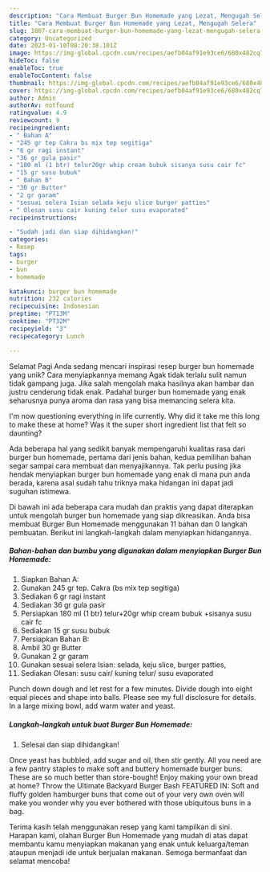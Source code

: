 ```yaml
---
description: "Cara Membuat Burger Bun Homemade yang Lezat, Mengugah Selera"
title: "Cara Membuat Burger Bun Homemade yang Lezat, Mengugah Selera"
slug: 1807-cara-membuat-burger-bun-homemade-yang-lezat-mengugah-selera
category: Uncategorized
date: 2023-01-10T08:20:38.101Z
image: https://img-global.cpcdn.com/recipes/aefb04af91e93ce6/680x482cq70/burger-bun-homemade-foto-resep-utama.jpg
hideToc: false
enableToc: true
enableTocContent: false
thumbnail: https://img-global.cpcdn.com/recipes/aefb04af91e93ce6/680x482cq70/burger-bun-homemade-foto-resep-utama.jpg
cover: https://img-global.cpcdn.com/recipes/aefb04af91e93ce6/680x482cq70/burger-bun-homemade-foto-resep-utama.jpg
author: Admin
authorAv: notfound
ratingvalue: 4.9
reviewcount: 9
recipeingredient:
- " Bahan A"
- "245 gr tep Cakra bs mix tep segitiga"
- "6 gr ragi instant"
- "36 gr gula pasir"
- "180 ml (1 btr) telur20gr whip cream bubuk sisanya susu cair fc"
- "15 gr susu bubuk"
- " Bahan B"
- "30 gr Butter"
- "2 gr garam"
- "sesuai selera Isian selada keju slice burger patties"
- " Olesan susu cair kuning telur susu evaporated"
recipeinstructions:

- "Sudah jadi dan siap dihidangkan!"
categories:
- Resep
tags:
- burger
- bun
- homemade

katakunci: burger bun homemade 
nutrition: 232 calories
recipecuisine: Indonesian
preptime: "PT13M"
cooktime: "PT32M"
recipeyield: "3"
recipecategory: Lunch

---
```



Selamat Pagi Anda sedang mencari inspirasi resep burger bun homemade yang unik? Cara menyiapkannya memang Agak tidak terlalu sulit namun tidak gampang juga. Jika salah mengolah maka hasilnya akan hambar dan justru cenderung tidak enak. Padahal burger bun homemade yang enak seharusnya punya aroma dan rasa yang bisa memancing selera kita.


I&#39;m now questioning everything in life currently. Why did it take me this long to make these at home? Was it the super short ingredient list that felt so daunting?

Ada beberapa hal yang sedikit banyak mempengaruhi kualitas rasa dari burger bun homemade, pertama dari jenis bahan, kedua pemilihan bahan segar sampai cara membuat dan menyajikannya. Tak perlu pusing jika hendak menyiapkan burger bun homemade yang enak di mana pun anda berada, karena asal sudah tahu triknya maka hidangan ini dapat jadi suguhan istimewa.


Di bawah ini ada beberapa cara mudah dan praktis yang dapat diterapkan untuk mengolah burger bun homemade yang siap dikreasikan. Anda bisa membuat Burger Bun Homemade menggunakan 11 bahan dan 0 langkah pembuatan. Berikut ini langkah-langkah dalam menyiapkan hidangannya.

<!--inarticleads1-->

##### Bahan-bahan dan bumbu yang digunakan dalam menyiapkan Burger Bun Homemade:

1. Siapkan  Bahan A:
1. Gunakan 245 gr tep. Cakra (bs mix tep segitiga)
1. Sediakan 6 gr ragi instant
1. Sediakan 36 gr gula pasir
1. Persiapkan 180 ml (1 btr) telur+20gr whip cream bubuk +sisanya susu cair fc
1. Sediakan 15 gr susu bubuk
1. Persiapkan  Bahan B:
1. Ambil 30 gr Butter
1. Gunakan 2 gr garam
1. Gunakan sesuai selera Isian: selada, keju slice, burger patties,
1. Sediakan  Olesan: susu cair/ kuning telur/ susu evaporated


Punch down dough and let rest for a few minutes. Divide dough into eight equal pieces and shape into balls. Please see my full disclosure for details. In a large mixing bowl, add warm water and yeast. 

<!--inarticleads2-->

##### Langkah-langkah untuk buat Burger Bun Homemade:


1. Selesai dan siap dihidangkan!

Once yeast has bubbled, add sugar and oil, then stir gently. All you need are a few pantry staples to make soft and buttery homemade burger buns. These are so much better than store-bought! Enjoy making your own bread at home? Throw the Ultimate Backyard Burger Bash FEATURED IN: Soft and fluffy golden hamburger buns that come out of your very own oven will make you wonder why you ever bothered with those ubiquitous buns in a bag. 

Terima kasih telah menggunakan resep yang kami tampilkan di sini. Harapan kami, olahan Burger Bun Homemade yang mudah di atas dapat membantu kamu menyiapkan makanan yang enak untuk keluarga/teman ataupun menjadi ide untuk berjualan makanan. Semoga bermanfaat dan selamat mencoba!
